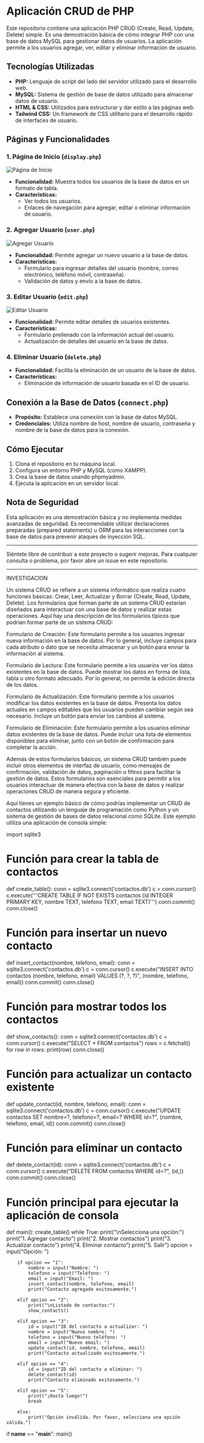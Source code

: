 
# Aplicación CRUD de PHP

Este repositorio contiene una aplicación PHP CRUD (Create, Read, Update, Delete) simple. Es una demostración básica de cómo integrar PHP con una base de datos MySQL para gestionar datos de usuarios. La aplicación permite a los usuarios agregar, ver, editar y eliminar información de usuario.

## Tecnologías Utilizadas

- **PHP:** Lenguaje de script del lado del servidor utilizado para el desarrollo web.
- **MySQL:** Sistema de gestión de base de datos utilizado para almacenar datos de usuario.
- **HTML & CSS:** Utilizados para estructurar y dar estilo a las páginas web.
- **Tailwind CSS:** Un framework de CSS utilitario para el desarrollo rápido de interfaces de usuario.

## Páginas y Funcionalidades

### 1. Página de Inicio (`display.php`)

![Página de Inicio](images/display.png)

- **Funcionalidad:** Muestra todos los usuarios de la base de datos en un formato de tabla.
- **Características:** 
  - Ver todos los usuarios.
  - Enlaces de navegación para agregar, editar o eliminar información de usuario.

### 2. Agregar Usuario (`user.php`)

![Agregar Usuario](images/add.png)

- **Funcionalidad:** Permite agregar un nuevo usuario a la base de datos.
- **Características:** 
  - Formulario para ingresar detalles del usuario (nombre, correo electrónico, teléfono móvil, contraseña).
  - Validación de datos y envío a la base de datos.

### 3. Editar Usuario (`edit.php`)

![Editar Usuario](images/edit.png)

- **Funcionalidad:** Permite editar detalles de usuarios existentes.
- **Características:** 
  - Formulario prellenado con la información actual del usuario.
  - Actualización de detalles del usuario en la base de datos.

### 4. Eliminar Usuario (`delete.php`)

- **Funcionalidad:** Facilita la eliminación de un usuario de la base de datos.
- **Características:** 
  - Eliminación de información de usuario basada en el ID de usuario.

## Conexión a la Base de Datos (`connect.php`)

- **Propósito:** Establece una conexión con la base de datos MySQL.
- **Credenciales:** Utiliza nombre de host, nombre de usuario, contraseña y nombre de la base de datos para la conexión.

## Cómo Ejecutar

1. Clona el repositorio en tu máquina local.
2. Configura un entorno PHP y MySQL (como XAMPP).
3. Crea la base de datos usando phpmyadmin.
4. Ejecuta la aplicación en un servidor local.

## Nota de Seguridad

Esta aplicación es una demostración básica y no implementa medidas avanzadas de seguridad. Es recomendable utilizar declaraciones preparadas (prepared statements) u ORM para las interacciones con la base de datos para prevenir ataques de inyección SQL.

---

Siéntete libre de contribuir a este proyecto o sugerir mejoras. Para cualquier consulta o problema, por favor abre un issue en este repositorio.

------------------------------------------------------------------------------------------------------------------------------------------------------------

INVESTIGACION

Un sistema CRUD se refiere a un sistema informático que realiza cuatro funciones básicas: Crear, Leer, Actualizar y Borrar (Create, Read, Update, Delete). Los formularios que forman parte de un sistema CRUD estarían diseñados para interactuar con una base de datos y realizar estas operaciones. Aquí hay una descripción de los formularios típicos que podrían formar parte de un sistema CRUD:

Formulario de Creación: Este formulario permite a los usuarios ingresar nueva información en la base de datos. Por lo general, incluye campos para cada atributo o dato que se necesita almacenar y un botón para enviar la información al sistema.

Formulario de Lectura: Este formulario permite a los usuarios ver los datos existentes en la base de datos. Puede mostrar los datos en forma de lista, tabla u otro formato adecuado. Por lo general, no permite la edición directa de los datos.

Formulario de Actualización: Este formulario permite a los usuarios modificar los datos existentes en la base de datos. Presenta los datos actuales en campos editables que los usuarios pueden cambiar según sea necesario. Incluye un botón para enviar los cambios al sistema.

Formulario de Eliminación: Este formulario permite a los usuarios eliminar datos existentes de la base de datos. Puede incluir una lista de elementos disponibles para eliminar, junto con un botón de confirmación para completar la acción.

Además de estos formularios básicos, un sistema CRUD también puede incluir otros elementos de interfaz de usuario, como mensajes de confirmación, validación de datos, paginación o filtros para facilitar la gestión de datos. Estos formularios son esenciales para permitir a los usuarios interactuar de manera efectiva con la base de datos y realizar operaciones CRUD de manera segura y eficiente.

Aquí tienes un ejemplo básico de cómo podrías implementar un CRUD de contactos utilizando un lenguaje de programación como Python y un sistema de gestión de bases de datos relacional como SQLite. Este ejemplo utiliza una aplicación de consola simple:

import sqlite3

# Función para crear la tabla de contactos
def create_table():
    conn = sqlite3.connect('contactos.db')
    c = conn.cursor()
    c.execute('''CREATE TABLE IF NOT EXISTS contactos
                 (id INTEGER PRIMARY KEY, nombre TEXT, telefono TEXT, email TEXT)''')
    conn.commit()
    conn.close()

# Función para insertar un nuevo contacto
def insert_contact(nombre, telefono, email):
    conn = sqlite3.connect('contactos.db')
    c = conn.cursor()
    c.execute("INSERT INTO contactos (nombre, telefono, email) VALUES (?, ?, ?)", (nombre, telefono, email))
    conn.commit()
    conn.close()

# Función para mostrar todos los contactos
def show_contacts():
    conn = sqlite3.connect('contactos.db')
    c = conn.cursor()
    c.execute("SELECT * FROM contactos")
    rows = c.fetchall()
    for row in rows:
        print(row)
    conn.close()

# Función para actualizar un contacto existente
def update_contact(id, nombre, telefono, email):
    conn = sqlite3.connect('contactos.db')
    c = conn.cursor()
    c.execute("UPDATE contactos SET nombre=?, telefono=?, email=? WHERE id=?", (nombre, telefono, email, id))
    conn.commit()
    conn.close()

# Función para eliminar un contacto
def delete_contact(id):
    conn = sqlite3.connect('contactos.db')
    c = conn.cursor()
    c.execute("DELETE FROM contactos WHERE id=?", (id,))
    conn.commit()
    conn.close()

# Función principal para ejecutar la aplicación de consola
def main():
    create_table()
    while True:
        print("\nSelecciona una opción:")
        print("1. Agregar contacto")
        print("2. Mostrar contactos")
        print("3. Actualizar contacto")
        print("4. Eliminar contacto")
        print("5. Salir")
        opcion = input("Opción: ")

        if opcion == "1":
            nombre = input("Nombre: ")
            telefono = input("Teléfono: ")
            email = input("Email: ")
            insert_contact(nombre, telefono, email)
            print("Contacto agregado exitosamente.")

        elif opcion == "2":
            print("\nListado de contactos:")
            show_contacts()

        elif opcion == "3":
            id = input("ID del contacto a actualizar: ")
            nombre = input("Nuevo nombre: ")
            telefono = input("Nuevo teléfono: ")
            email = input("Nuevo email: ")
            update_contact(id, nombre, telefono, email)
            print("Contacto actualizado exitosamente.")

        elif opcion == "4":
            id = input("ID del contacto a eliminar: ")
            delete_contact(id)
            print("Contacto eliminado exitosamente.")

        elif opcion == "5":
            print("¡Hasta luego!")
            break

        else:
            print("Opción inválida. Por favor, selecciona una opción válida.")

if __name__ == "__main__":
    main()




